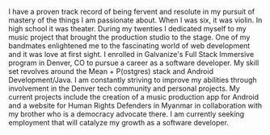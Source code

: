I have a proven track record of being fervent and resolute in my pursuit of mastery of the things I am passionate about.  When I was six, it was violin.  In high school it was theater.  During my twenties I dedicated myself to my music project that brought the production studio to the stage.  One of my bandmates enlightened me to the fascinating world of web development and it was love at first sight.  I enrolled in Galvanize's Full Stack Immersive program in Denver, CO to pursue a career as a software developer.
My skill set revolves around the Mean + P(ostgres) stack and Android Development/Java.  I am constantly striving to improve my abilities through involvement in the Denver tech community and personal projects.  My current projects include the creation of a music production app for Android and a website for Human Rights Defenders in Myanmar in collaboration with my brother who is a democracy advocate there.  I am currently seeking employment that will catalyze my growth as a software developer.
